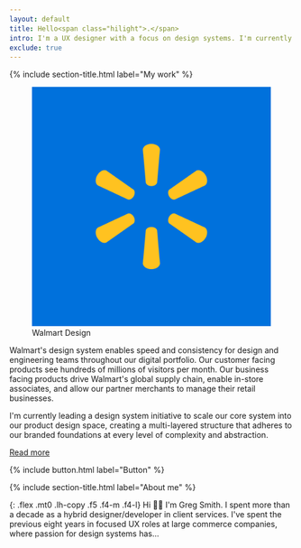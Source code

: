 ```yaml
---
layout: default
title: Hello<span class="hilight">.</span>
intro: I'm a UX designer with a focus on design systems. I'm currently leading design system initiatives that scale across multiple B2C and B2B products.
exclude: true
---
```


{% include section-title.html label="My work" %}

<div class="flex-column flex-ns">
<!--
-column flex-row-ns
mr4-ns style="width:100%; max-width:300px;"
class="w-100 w-25-ns"
class="w-100 w-75-ns"
-->
  <figure>
    <img src="img/spark-600.png" title="Walmart" alt="Walmart logo">
    <figcaption class="gray">Walmart Design</figcaption>
  </figure>

  <div>
    <p class="mt0 pt0 lh-copy f5 f4-m f4-l">
      Walmart's design system enables speed and consistency for design and engineering teams throughout our digital portfolio. Our customer facing products see hundreds of millions of visitors per month. Our business facing products drive Walmart's global supply chain, enable in-store associates, and allow our partner merchants to manage their retail businesses.
    </p>
    <p class="mt0 pt0 lh-copy f5 f4-m f4-l">
      I'm currently leading a design system initiative to scale our core system into our product design space, creating a multi-layered structure that adheres to our branded foundations at every level of complexity and abstraction.
    </p>
    <p class="lh-copy plex f5 f4-m f4-l"><a href="">Read more</a></p>
  </div>

</div><!-- /flex -->

{% include button.html label="Button" %}

{% include section-title.html label="About me" %}

{: .flex .mt0 .lh-copy .f5 .f4-m .f4-l}
Hi 👋🏼 I'm Greg Smith. I spent more than a decade as a hybrid designer/developer in client services. I've spent the previous eight years in focused UX roles at large commerce companies, where passion for design systems has...

